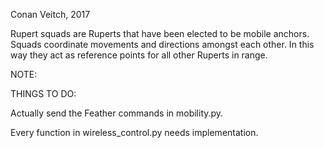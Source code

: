 Conan Veitch, 2017

Rupert squads are Ruperts that have been elected to be mobile anchors.
Squads coordinate movements and directions amongst each other.
In this way they act as reference points for all other Ruperts in range.


NOTE:

THINGS TO DO:

Actually send the Feather commands in mobility.py.

Every function in wireless_control.py needs implementation.


